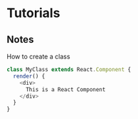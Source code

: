# Tutorials

## Notes
How to create a class
~~~~javascript
class MyClass extends React.Component {
  render() {
    <div>
      This is a React Component
    </div>
  }
}
~~~~
